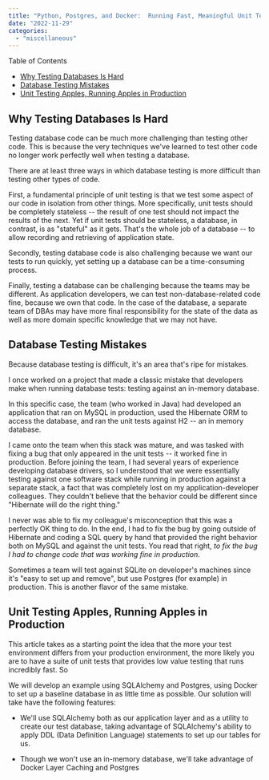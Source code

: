 ```yaml
---
title: "Python, Postgres, and Docker:  Running Fast, Meaningful Unit Tests"
date: "2022-11-29"
categories: 
  - "miscellaneous"
---
```


Table of Contents

- [Why Testing Databases Is Hard](#htoc-why-testing-databases-is-hard)
- [Database Testing Mistakes](#htoc-database-testing-mistakes)
- [Unit Testing Apples, Running Apples in Production](#htoc-unit-testing-apples-running-oranges-in-production)

## Why Testing Databases Is Hard

Testing database code can be much more challenging than testing other code. This is because the very techniques we've learned to test other code no longer work perfectly well when testing a database.

There are at least three ways in which database testing is more difficult than testing other types of code.

First, a fundamental principle of unit testing is that we test some aspect of our code in isolation from other things. More specifically, unit tests should be completely stateless -- the result of one test should not impact the results of the next. Yet if unit tests should be stateless, a database, in contrast, is as "stateful" as it gets. That's the whole job of a database -- to allow recording and retrieving of application state.

Secondly, testing database code is also challenging because we want our tests to run quickly, yet setting up a database can be a time-consuming process.

Finally, testing a database can be challenging because the teams may be different. As application developers, we can test non-database-related code fine, because we own that code. In the case of the database, a separate team of DBAs may have more final responsibility for the state of the data as well as more domain specific knowledge that we may not have.

## Database Testing Mistakes

Because database testing is difficult, it's an area that's ripe for mistakes.

I once worked on a project that made a classic mistake that developers make when running database tests: testing against an in-memory database.

In this specific case, the team (who worked in Java) had developed an application that ran on MySQL in production, used the Hibernate ORM to access the database, and ran the unit tests against H2 -- an in memory database.

I came onto the team when this stack was mature, and was tasked with fixing a bug that only appeared in the unit tests -- it worked fine in production. Before joining the team, I had several years of experience developing database drivers, so I understood that we were essentially testing against one software stack while running in production against a separate stack, a fact that was completely lost on my application-developer colleagues. They couldn't believe that the behavior could be different since "Hibernate will do the right thing."

I never was able to fix my colleague's misconception that this was a perfectly OK thing to do. In the end, I had to fix the bug by going outside of Hibernate and coding a SQL query by hand that provided the right behavior both on MySQL and against the unit tests. You read that right, _to fix the bug I had to change code that was working fine in production._

Sometimes a team will test against SQLite on developer's machines since it's "easy to set up and remove", but use Postgres (for example) in production. This is another flavor of the same mistake.

## Unit Testing Apples, Running Apples in Production

This article takes as a starting point the idea that the more your test environment differs from your production environment, the more likely you are to have a suite of unit tests that provides low value testing that runs incredibly fast. So

We will develop an example using SQLAlchemy and Postgres, using Docker to set up a baseline database in as little time as possible. Our solution will take have the following features:

- We'll use SQLAlchemy both as our application layer and as a utility to create our test database, taking advantage of SQLAlchemy's ability to apply DDL (Data Definition Language) statements to set up our tables for us.

- Though we won't use an in-memory database, we'll take advantage of Docker Layer Caching and Postgres
